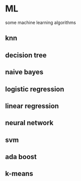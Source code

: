 # ML
some machine learning algorithms
## knn
## decision tree
## naive bayes
## logistic regression
## linear regression
## neural network
## svm
## ada boost
## k-means
